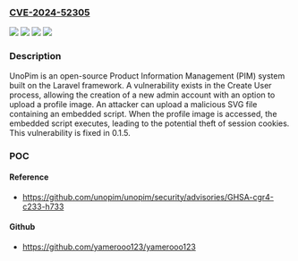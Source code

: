 ### [CVE-2024-52305](https://cve.mitre.org/cgi-bin/cvename.cgi?name=CVE-2024-52305)
![](https://img.shields.io/static/v1?label=Product&message=unopim&color=blue)
![](https://img.shields.io/static/v1?label=Version&message=%3D%20%3C%200.1.5%20&color=brighgreen)
![](https://img.shields.io/static/v1?label=Vulnerability&message=CWE-616%3A%20Incomplete%20Identification%20of%20Uploaded%20File%20Variables%20(PHP)&color=brighgreen)
![](https://img.shields.io/static/v1?label=Vulnerability&message=CWE-692%3A%20Incomplete%20Denylist%20to%20Cross-Site%20Scripting&color=brighgreen)

### Description

UnoPim is an open-source Product Information Management (PIM) system built on the Laravel framework. A vulnerability exists in the Create User process, allowing the creation of a new admin account with an option to upload a profile image. An attacker can upload a malicious SVG file containing an embedded script. When the profile image is accessed, the embedded script executes, leading to the potential theft of session cookies. This vulnerability is fixed in 0.1.5.

### POC

#### Reference
- https://github.com/unopim/unopim/security/advisories/GHSA-cgr4-c233-h733

#### Github
- https://github.com/yamerooo123/yamerooo123

